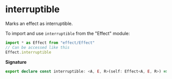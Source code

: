 # interruptible

Marks an effect as interruptible.

To import and use `interruptible` from the "Effect" module:

```ts
import * as Effect from "effect/Effect"
// Can be accessed like this
Effect.interruptible
```

**Signature**

```ts
export declare const interruptible: <A, E, R>(self: Effect<A, E, R>) => Effect<A, E, R>
```
